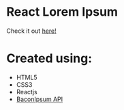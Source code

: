 # React Lorem Ipsum

Check it out [here!](https://ianbrdeguzman.github.io/react-lorem-ipsum/)

# Created using:

-   HTML5
-   CSS3
-   Reactjs
-   [BaconIpsum API](https://baconipsum.com/json-api/)

